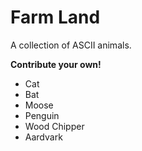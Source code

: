 # Farm Land

A collection of ASCII animals.

__Contribute your own!__

* Cat
* Bat
* Moose
* Penguin
* Wood Chipper
* Aardvark